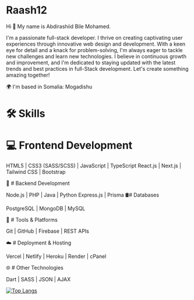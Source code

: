 # Raash12

Hi 👋 My name is Abdirashiid Bile Mohamed.

I'm a passionate full-stack developer. I thrive on creating captivating user experiences through innovative web design and development. With a keen eye for detail and a knack for problem-solving, I'm always eager to tackle new challenges and learn new technologies. I believe in continuous growth and improvement, and I'm dedicated to staying updated with the latest trends and best practices in full-Stack development. Let's create something amazing together!

🌍 I'm based in Somalia: Mogadishu   


# 🛠️ Skills
# 💻 Frontend Development

HTML5  |  CSS3 (SASS/SCSS)  |  JavaScript  |  TypeScript
React.js  |  Next.js  |  Tailwind CSS  |  Bootstrap

🧰 # Backend Development

Node.js  |  PHP  |  Java  |  Python
Express.js  |  Prisma
🛢️#  Databases

PostgreSQL  |  MongoDB  |  MySQL

🚀 # Tools & Platforms

Git  |  GitHub  |  Firebase  |  REST APIs

☁️ # Deployment & Hosting

Vercel  |  Netlify  |  Heroku  |  Render  |  cPanel

🌐 # Other Technologies

Dart  |  SASS  |  JSON  |  AJAX


[![Top Langs](https://github-readme-stats.vercel.app/api/top-langs/?username=Raash12&layout=pie)](https://github.com/anuraghazra/github-readme-stats)




